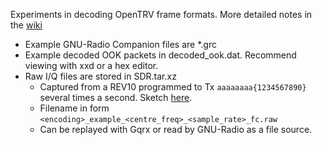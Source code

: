 Experiments in decoding OpenTRV frame formats. More detailed notes in the [wiki](https://github.com/opentrv/OTWiki/wiki/Adventures-in-SDR)
- Example GNU-Radio Companion files are *.grc
- Example decoded OOK packets in decoded_ook.dat. Recommend viewing with xxd or a hex editor.
- Raw I/Q files are stored in SDR.tar.xz
    - Captured from a REV10 programmed to Tx ```aaaaaaaa{1234567890}``` several times a second. Sketch [here](https://github.com/opentrv/OpenTRV-Arduino-V0p2/blob/master/Arduino/hardware/REV10/REV10RadioTest/REV10RadioTest.ino).
    - Filename in form ```<encoding>_example_<centre_freq>_<sample_rate>_fc.raw```
    - Can be replayed with Gqrx or read by GNU-Radio as a file source.
